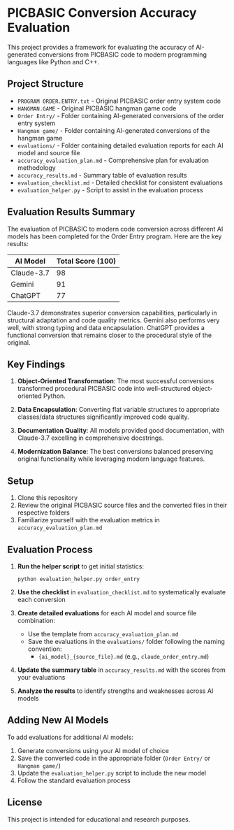 # PICBASIC Conversion Accuracy Evaluation

This project provides a framework for evaluating the accuracy of AI-generated conversions from PICBASIC code to modern programming languages like Python and C++.

## Project Structure

- `PROGRAM ORDER.ENTRY.txt` - Original PICBASIC order entry system code
- `HANGMAN.GAME` - Original PICBASIC hangman game code
- `Order Entry/` - Folder containing AI-generated conversions of the order entry system
- `Hangman game/` - Folder containing AI-generated conversions of the hangman game
- `evaluations/` - Folder containing detailed evaluation reports for each AI model and source file
- `accuracy_evaluation_plan.md` - Comprehensive plan for evaluation methodology
- `accuracy_results.md` - Summary table of evaluation results
- `evaluation_checklist.md` - Detailed checklist for consistent evaluations
- `evaluation_helper.py` - Script to assist in the evaluation process

## Evaluation Results Summary

The evaluation of PICBASIC to modern code conversion across different AI models has been completed for the Order Entry program. Here are the key results:

| AI Model   | Total Score (100) |
| ---------- | ----------------- |
| Claude-3.7 | 98                |
| Gemini     | 91                |
| ChatGPT    | 77                |

Claude-3.7 demonstrates superior conversion capabilities, particularly in structural adaptation and code quality metrics. Gemini also performs very well, with strong typing and data encapsulation. ChatGPT provides a functional conversion that remains closer to the procedural style of the original.

## Key Findings

1. **Object-Oriented Transformation**: The most successful conversions transformed procedural PICBASIC code into well-structured object-oriented Python.

2. **Data Encapsulation**: Converting flat variable structures to appropriate classes/data structures significantly improved code quality.

3. **Documentation Quality**: All models provided good documentation, with Claude-3.7 excelling in comprehensive docstrings.

4. **Modernization Balance**: The best conversions balanced preserving original functionality while leveraging modern language features.

## Setup

1. Clone this repository
2. Review the original PICBASIC source files and the converted files in their respective folders
3. Familiarize yourself with the evaluation metrics in `accuracy_evaluation_plan.md`

## Evaluation Process

1. **Run the helper script** to get initial statistics:

   ```
   python evaluation_helper.py order_entry
   ```

2. **Use the checklist** in `evaluation_checklist.md` to systematically evaluate each conversion

3. **Create detailed evaluations** for each AI model and source file combination:

   - Use the template from `accuracy_evaluation_plan.md`
   - Save the evaluations in the `evaluations/` folder following the naming convention:
     - `{ai_model}_{source_file}.md` (e.g., `claude_order_entry.md`)

4. **Update the summary table** in `accuracy_results.md` with the scores from your evaluations

5. **Analyze the results** to identify strengths and weaknesses across AI models

## Adding New AI Models

To add evaluations for additional AI models:

1. Generate conversions using your AI model of choice
2. Save the converted code in the appropriate folder (`Order Entry/` or `Hangman game/`)
3. Update the `evaluation_helper.py` script to include the new model
4. Follow the standard evaluation process

## License

This project is intended for educational and research purposes.
